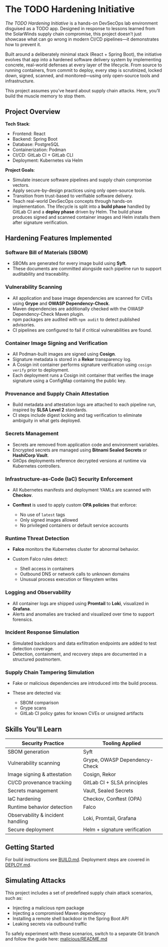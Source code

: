 # The TODO Hardening Initiative

*The TODO Hardening Initiative* is a hands-on DevSecOps lab environment disguised as a TODO app. Designed in response to lessons learned from the SolarWinds supply chain compromise, this project doesn’t just showcase what can go wrong in modern CI/CD pipelines—it demonstrates how to prevent it.

Built around a deliberately minimal stack (React + Spring Boot), the initiative evolves that app into a hardened software delivery system by implementing concrete, real-world defenses at every layer of the lifecycle. From source to running containers, from commit to deploy, every step is scrutinized, locked down, signed, scanned, and monitored—using only open-source tools and infrastructure.

This project assumes you’ve heard about supply chain attacks. Here, you’ll build the muscle memory to stop them.

## Project Overview

**Tech Stack**:

* Frontend: React
* Backend: Spring Boot
* Database: PostgreSQL
* Containerization: Podman
* CI/CD: GitLab CI + GitLab CLI
* Deployment: Kubernetes via Helm

**Project Goals**:

* Simulate insecure software pipelines and supply chain compromise vectors.
* Apply secure-by-design practices using only open-source tools.
* Transition from trust-based to verifiable software delivery.
* Teach real-world DevSecOps concepts through hands-on implementation.
 The lifecycle is split into a **build phase** handled by GitLab CI and a **deploy phase** driven by Helm. The build phase produces signed and scanned container images and Helm installs them after signature verification.


## Hardening Features Implemented

### Software Bill of Materials (SBOM)

* SBOMs are generated for every image build using **Syft**.
* These documents are committed alongside each pipeline run to support auditability and traceability.

### Vulnerability Scanning

* All application and base image dependencies are scanned for CVEs using **Grype** and **OWASP Dependency-Check**.
* Maven dependencies are additionally checked with the OWASP Dependency-Check Maven plugin.
* npm packages are audited with `npm audit` to detect published advisories.
* CI pipelines are configured to fail if critical vulnerabilities are found.

### Container Image Signing and Verification

* All Podman-built images are signed using **Cosign**.
* Signature metadata is stored in a **Rekor** transparency log.
 * A Cosign init container performs signature verification using `cosign verify` prior to deployment.
* Each deployment runs a Cosign init container that verifies the image signature using a ConfigMap containing the public key.

### Provenance and Supply Chain Attestation

* Build metadata and attestation logs are attached to each pipeline run, inspired by **SLSA Level 2** standards.
* CI steps include digest locking and tag verification to eliminate ambiguity in what gets deployed.

### Secrets Management

* Secrets are removed from application code and environment variables.
* Encrypted secrets are managed using **Bitnami Sealed Secrets** or **HashiCorp Vault**.
* GitOps deployments reference decrypted versions at runtime via Kubernetes controllers.

### Infrastructure-as-Code (IaC) Security Enforcement

* All Kubernetes manifests and deployment YAMLs are scanned with **Checkov**.
* **Conftest** is used to apply custom **OPA policies** that enforce:

  * No use of `latest` tags
  * Only signed images allowed
  * No privileged containers or default service accounts

### Runtime Threat Detection

* **Falco** monitors the Kubernetes cluster for abnormal behavior.
* Custom Falco rules detect:

  * Shell access in containers
  * Outbound DNS or network calls to unknown domains
  * Unusual process execution or filesystem writes

### Logging and Observability

* All container logs are shipped using **Promtail** to **Loki**, visualized in **Grafana**.
* Alerts and anomalies are tracked and visualized over time to support forensics.

### Incident Response Simulation

* Simulated backdoors and data exfiltration endpoints are added to test detection coverage.
* Detection, containment, and recovery steps are documented in a structured postmortem.

### Supply Chain Tampering Simulation

* Fake or malicious dependencies are introduced into the build process.
* These are detected via:

  * SBOM comparison
  * Grype scans
  * GitLab CI policy gates for known CVEs or unsigned artifacts

## Skills You'll Learn

| Security Practice                 | Tooling Applied                 |
| --------------------------------- | ------------------------------- |
| SBOM generation                   | Syft                            |
| Vulnerability scanning            | Grype, OWASP Dependency-Check   |
| Image signing & attestation       | Cosign, Rekor                   |
| CI/CD provenance tracking         | GitLab CI + SLSA principles     |
| Secrets management                | Vault, Sealed Secrets           |
| IaC hardening                     | Checkov, Conftest (OPA)         |
| Runtime behavior detection        | Falco                           |
| Observability & incident handling | Loki, Promtail, Grafana         |
| Secure deployment                 | Helm + signature verification |

## Getting Started
For build instructions see [BUILD.md](./BUILD.md). Deployment steps are covered in [DEPLOY.md](./DEPLOY.md).

## Simulating Attacks

This project includes a set of predefined supply chain attack scenarios, such as:

* Injecting a malicious npm package
* Injecting a compromised Maven dependency
* Installing a remote shell backdoor in the Spring Boot API
* Leaking secrets via outbound traffic

To safely experiment with these scenarios, switch to a separate Git branch and follow the guide here:
[malicious/README.md](./malicious/README.md)
